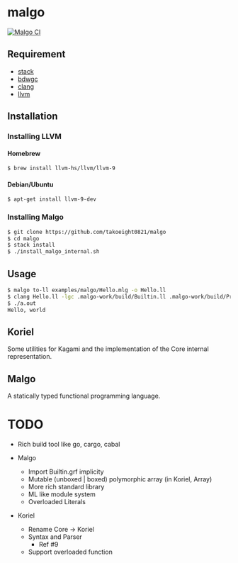 # malgo

[![Malgo CI](https://github.com/takoeight0821/malgo/workflows/Malgo%20CI/badge.svg)](https://github.com/takoeight0821/malgo/actions?query=workflow%3A%22Malgo+CI%22)

## Requirement

* [stack](https://docs.haskellstack.org/en/stable/README/)
* [bdwgc](http://www.hboehm.info/gc/)
* [clang](https://clang.llvm.org/)
* [llvm](https://llvm.org/)

## Installation

### Installing LLVM
#### Homebrew

```sh
$ brew install llvm-hs/llvm/llvm-9
```

#### Debian/Ubuntu

```
$ apt-get install llvm-9-dev
```

### Installing Malgo

```sh
$ git clone https://github.com/takoeight0821/malgo
$ cd malgo
$ stack install
$ ./install_malgo_internal.sh
```

## Usage

```sh
$ malgo to-ll examples/malgo/Hello.mlg -o Hello.ll
$ clang Hello.ll -lgc .malgo-work/build/Builtin.ll .malgo-work/build/Prelude.ll runtime/malgo/rts.c
$ ./a.out
Hello, world
```

## Koriel

Some utilities for Kagami and the implementation of the Core internal representation.

## Malgo

A statically typed functional programming language.

# TODO

* Rich build tool like go, cargo, cabal

* Malgo
  + Import Builtin.grf implicity
  + Mutable (unboxed | boxed) polymorphic array (in Koriel, Array)
  + More rich standard library
  + ML like module system
  + Overloaded Literals
* Koriel
  + Rename Core -> Koriel
  + Syntax and Parser
    - Ref #9
  + Support overloaded function
